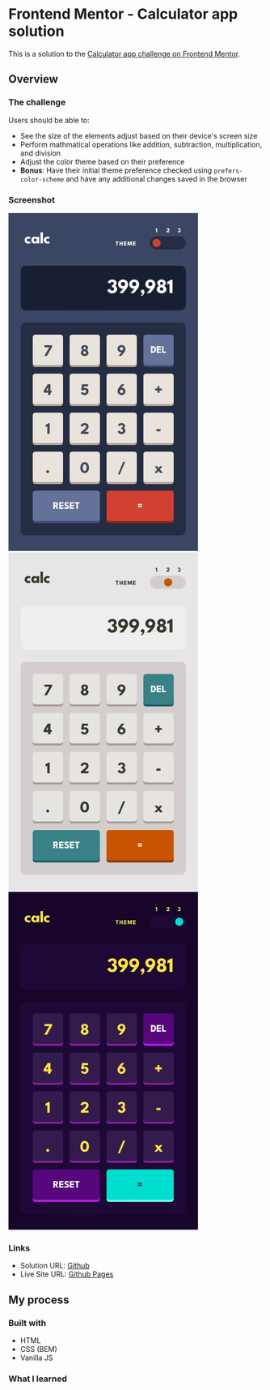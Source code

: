 # Frontend Mentor - Calculator app solution

This is a solution to the [Calculator app challenge on Frontend Mentor](https://www.frontendmentor.io/challenges/calculator-app-9lteq5N29).

## Overview

### The challenge

Users should be able to:

- See the size of the elements adjust based on their device's screen size
- Perform mathmatical operations like addition, subtraction, multiplication, and division
- Adjust the color theme based on their preference
- **Bonus**: Have their initial theme preference checked using `prefers-color-scheme` and have any additional changes saved in the browser

### Screenshot

![](./design/mobile-design-theme-1.jpg)
![](./design/mobile-design-theme-2.jpg)
![](./design/mobile-design-theme-3.jpg)

### Links

- Solution URL: [Github](https://github.com/jeremylloyd/Calculator)
- Live Site URL: [Github Pages](https://jeremylloyd.github.io/Calculator/)

## My process

### Built with

- HTML
- CSS (BEM)
- Vanilla JS

### What I learned

